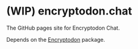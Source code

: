 # (WIP) encryptodon.chat

The GitHub pages site for Encryptodon Chat.

Depends on the [Encryptodon](https://github.com/seanwatters/encryptodon) package.

